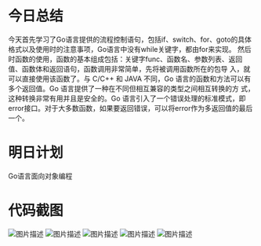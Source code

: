 # 今日总结
今天首先学习了Go语言提供的流程控制语句，包括if、switch、for、goto的具体格式以及使用时的注意事项，Go语言中没有while关键字，都由for来实现。
然后时函数的使用，函数的基本组成包括：关键字func、函数名、参数列表、返回值、函数体和返回语句，函数调用非常简单，先将被调用函数所在的包导
入，就可以直接使用该函数了。与 C/C++ 和 JAVA 不同，Go 语言的函数和方法可以有多个返回值。Go 语言提供了一种在不同但相互兼容的类型之间相互转换的方
式，这种转换非常有用并且是安全的。Go 语言引入了一个错误处理的标准模式，即error接口。对于大多数函数，如果要返回错误，可以将error作为多返回值的最后一个。
# 明日计划
Go语言面向对象编程
# 代码截图
![图片描述](https://dn-simplecloud.shiyanlou.com/courses/uid1080018-20190527-1558953870014)
![图片描述](https://dn-simplecloud.shiyanlou.com/courses/uid1080018-20190527-1558954302212)
![图片描述](https://dn-simplecloud.shiyanlou.com/courses/uid1080018-20190527-1558954417076)
![图片描述](https://dn-simplecloud.shiyanlou.com/courses/uid1080018-20190527-1558954481896)
![图片描述](https://dn-simplecloud.shiyanlou.com/courses/uid1080018-20190527-1558954601475)

